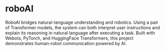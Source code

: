 # roboAI
RoboAI bridges natural-language understanding and robotics. Using a pair of Transformer models, the system can both interpret user instructions and explain its reasoning in natural language after executing a task. Built with Webots, PyTorch, and HuggingFace Transformers, this project demonstrates human-robot communication powered by AI.
